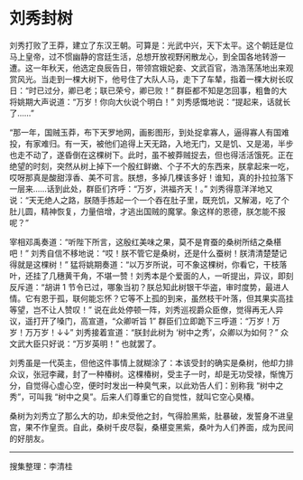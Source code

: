 # 刘秀封树

刘秀打败了王莽，建立了东汉王朝。可算是：光武中兴，天下太平。这个朝廷是位马上皇帝，过不惯幽静的宫廷生活，总想开放视野闲散龙心，到全国各地转游一遭。这一年秋天，他选定良辰告日，带领宫娥妃妾、文武百官，浩浩荡荡地出来观赏风光。当走到一棵大树下，他号住了大队人马，走下了车辇，指着一棵大树长叹日：“时已过分，卿已老；联已荣兮，卿已败！” 群臣都不知是怎回事，粗鲁的大将姚期大声说道：“万岁！你向大伙说个明白！” 刘秀感慨地说：“提起来，话就长了……”

“那一年，国贼玉莽，布下天罗地网，画影图形，到处捉拿寡人，逼得寡人有国难投，有家难归。有一天，被他们追得上天无路，入地无门，又是饥、又是渴，半步也走不动了，遂昏倒在这棵树下。此时，虽不被莽贼捉去，但也得活活饿死。正在绝望的时刻，突然从树上掉下一个殷红鲜嫩、个子不大的东西来，朕拿起来一吃，哎呀那真是酸甜淳香、美不可言。朕想，多掉几棵该多好！谁知，真的扑拉拉落下一层来……话到此处，群臣们齐呼：“万岁，洪福齐天！。” 刘秀得意洋洋地又说：“天无绝人之路，朕随手拣起一个一个吞在肚子里，既充饥，又解渴，吃了个肚儿圆，精神恢复，力量倍增，才逃出国贼的魔掌。象这样的恩德，朕怎能不报呢？”

宰相邓禹奏道：“听陛下所言，这殷红美味之果，莫不是育蚕的桑树所结之桑椹吧！” 刘秀自信不移地说：“哎！朕不管它是桑树，还是什么蚕树！朕清清楚楚记得就是这棵树！” 猛将姚期奏道：“以万岁所说，可不象这棵树，你看它，干枝落叶，还挂了几穗黄干角，不堪一赞！刘秀本是个爱面的人，一听提出，异议，即刻反斥道：“胡讲 1 节令已过，哪象当初？朕总知此树银干华盗，审时度势，最进人情。它有恩于孤，联何能忘怀？它等不上孤的到来，虽然枝干叶落，但其果实高挂等望，岂不让人赞叹！” 说在此处停顿一阵，刘秀巡视爵众臣僚，觉得再无人异议，遥打开了嗓门，高宣道，“众卿听旨 1” 群臣们立即跪下三呼道：“万岁！万岁！万万岁！↓↓” 刘秀接着宣道：“朕封此树为 ‘树中之秀’，众卿以为如何？” 众文武大臣只好说：“万岁英明！” 也就罢了。

刘秀虽是一代英主，但他这件事情上就糊涂了：本该受封的确实是桑树，他却力排众议，张冠李藏，封了一种椿树。这棵椿树，受主子一时，却是无功受禄，惭愧万分，自觉得心虚心空，便时时发出一种臭气来，以此劝告人们：别称我 “树中之秀”，可叫我 “树中之臭”。后来人们尊重它的自觉性，就叫它空心臭椿。

桑树为刘秀立了那么大的功，却未受他之封，气得脸黑紫，肚暴破，发誓身不进皇宫，果不作皇贡。自此，桑树千皮尽裂，桑椹变黑紫，桑叶为人们养面，成为民间的好朋友。

---

搜集整理：李清桂
